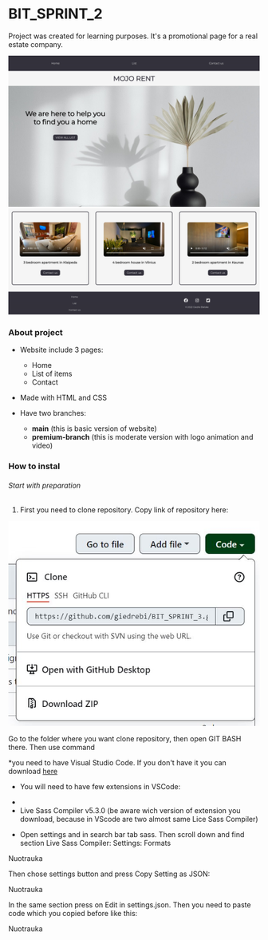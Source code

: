# BIT_SPRINT_2

Project was created for learning purposes. It's a promotional page for a real estate company.

![MOJO RENT website](readme_images/mojorent.jpg "mojorent")
![MOJO RENT website](readme_images/mojorent2.jpg "mojorent")

### About project

* Website include 3 pages:
  - Home 
  - List of items 
  - Contact

* Made with HTML and CSS

* Have two branches:
  - **main**  (this is basic version of website)
  - **premium-branch** (this is moderate version with logo animation and video)


### How to instal
###### Start with preparation
1. First you need to clone repository.
Copy link of repository here:

![Copy link of repository](readme_images/url.JPG "clone")

Go to the folder where you want clone repository, then open GIT BASH there. 
Then use command 

*you need to have Visual Studio Code. If you don't have it you can download [here](https://code.visualstudio.com/)
* You will need to have few extensions in VSCode:
 - 
 - Live Sass Compiler v5.3.0 (be aware wich version of extension you download, because in VScode are two almost same Lice Sass Compiler)
 * Open settings and in search bar tab sass. Then scroll down and find section Live Sass Compiler: Settings: Formats 

Nuotrauka

Then chose settings button and press Copy Setting as JSON:

Nuotrauka 

In the same section press on Edit in settings.json. Then you need to paste code which you copied before like this:

Nuotrauka 